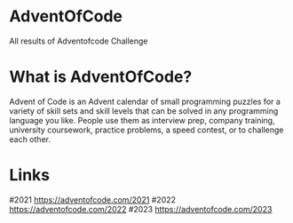 # AdventOfCode
All results of Adventofcode Challenge

# What is AdventOfCode?
Advent of Code is an Advent calendar of small programming puzzles for a variety of skill sets and skill levels that can 
be solved in any programming language you like. People use them as interview prep, company training,
university coursework, practice problems, a speed contest, or to challenge each other.

# Links
#2021
https://adventofcode.com/2021
#2022
https://adventofcode.com/2022
#2023
https://adventofcode.com/2023
